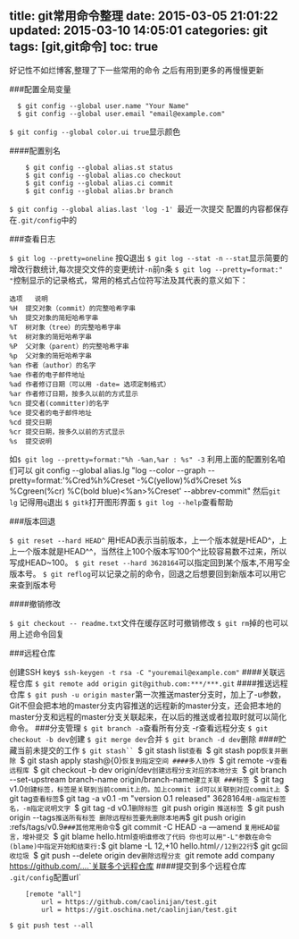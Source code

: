 title: git常用命令整理
date: 2015-03-05 21:01:22
updated: 2015-03-10 14:05:01
categories: git
tags: [git,git命令]
toc: true
---
好记性不如烂博客,整理了下一些常用的命令
之后有用到更多的再慢慢更新



###配置全局变量

```
  $ git config --global user.name "Your Name"
  $ git config --global user.email "email@example.com"
```

`$ git config --global color.ui true`显示颜色
<!-- more -->
####配置别名

```
    $ git config --global alias.st status
    $ git config --global alias.co checkout
    $ git config --global alias.ci commit
    $ git config --global alias.br branch
```



`$ git config --global alias.last 'log -1' `最近一次提交
配置的内容都保存在`.git/config`中的


###查看日志

`$ git log --pretty=oneline` 按Q退出
`$ git log --stat -n` `--stat`显示简要的增改行数统计,每次提交文件的变更统计`-n`前n条
`$ git log --pretty=format:" "`控制显示的记录格式，常用的格式占位符写法及其代表的意义如下：

```
选项	 说明
%H	提交对象（commit）的完整哈希字串
%h	提交对象的简短哈希字串
%T	树对象（tree）的完整哈希字串
%t	树对象的简短哈希字串
%P	父对象（parent）的完整哈希字串
%p	父对象的简短哈希字串
%an	作者（author）的名字
%ae	作者的电子邮件地址
%ad	作者修订日期（可以用 -date= 选项定制格式）
%ar	作者修订日期，按多久以前的方式显示
%cn	提交者(committer)的名字
%ce	提交者的电子邮件地址
%cd	提交日期
%cr	提交日期，按多久以前的方式显示
%s	提交说明
```

如`$ git log --pretty=format:"%h -%an,%ar : %s" -3`
利用上面的配置别名咱们可以
git config --global alias.lg "log --color --graph 
--pretty=format:'%Cred%h%Creset -%C(yellow)%d%Creset %s %Cgreen(%cr) %C(bold blue)<%an>%Creset' --abbrev-commit"
然后`git lg` 记得用`q`退出
`$ gitk`打开图形界面
`$ git log --help`查看帮助

###版本回退

`$ git reset --hard HEAD^`
用HEAD表示当前版本，上一个版本就是HEAD^，上上一个版本就是HEAD^^，当然往上100个版本写100个^比较容易数不过来，所以写成HEAD~100。
`$ git reset --hard 3628164`可以指定回到某个版本,不用写全版本号。
`$ git reflog`可以记录之前的命令，回退之后想要回到新版本可以用它来查到版本号

####撤销修改

`$ git checkout -- readme.txt`文件在缓存区时可撤销修改
`$ git rm`掉的也可以用上述命令回复

###远程仓库

创建SSH key`$ ssh-keygen -t rsa -C "youremail@example.com"`
####关联远程仓库
`$ git remote add origin git@github.com:***/***.git`
####推送远程仓库
`$ git push -u origin master`第一次推送master分支时，加上了-u参数，Git不但会把本地的master分支内容推送的远程新的master分支，还会把本地的master分支和远程的master分支关联起来，在以后的推送或者拉取时就可以简化命令。
###分支管理
`$ git branch -a`查看所有分支 -r查看远程分支
`$ git checkout -b dev`创建
`$ git merge dev`合并
`$ git branch -d dev`删除
####贮藏当前未提交的工作
`$ git stash``
`$ git stash list`查看
`$ git stash pop`恢复并删除
`$ git stash apply stash@{0}`恢复到指定空间
####多人协作
`$ git remote -v`查看远程库
`$ git checkout -b dev origin/dev`创建远程分支对应的本地分支
`$ git branch --set-upstream branch-name origin/branch-name`建立关联
###标签
`$ git tag v1.0`创建标签，标签是关联到当前commit上的。加上commit id可以关联到对应commit上
`$ git tag` 查看标签
`$ git tag -a v0.1 -m "version 0.1 released" 3628164`用-a指定标签名，-m指定说明文字
`$ git tag -d v0.1`删除标签
`git push origin <tagname>`推送标签
`$ git push origin --tags`推送所有标签
删除远程标签要先删除本地再`$ git push origin :refs/tags/v0.9`
###其他常用命令
`$ git commit -C HEAD -a —amend `复用HEAD留言，增补提交
`$ git blame hello.html` 查明谁修改了代码 你也可以用"-L"参数在命令(blame)中指定开始和结束行:
`$ git blame -L 12,+10 hello.html` //12到22行
`$ git gc`回收垃圾
`$ git push --delete origin dev`删除远程分支
`git remote add company  https://github.com/....`关联多个远程仓库
####提交到多个远程仓库
`.git/config`配置url`

```
    [remote "all"]  
        url = https://github.com/caolinijan/test.git  
        url = https://git.oschina.net/caolinjian/test.git 
```

`$ git push test --all `











